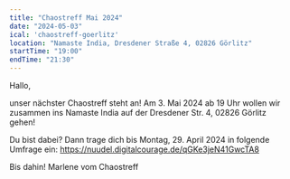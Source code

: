 ```yaml
---
title: "Chaostreff Mai 2024"
date: "2024-05-03"
ical: 'chaostreff-goerlitz'
location: "Namaste India, Dresdener Straße 4, 02826 Görlitz"
startTime: "19:00"
endTime: "21:30"
---
```


Hallo, 

unser nächster Chaostreff steht an! Am 3. Mai 2024 ab 19 Uhr wollen wir zusammen ins Namaste India auf der Dresdener Str. 4, 02826 Görlitz gehen!

Du bist dabei? Dann trage dich bis Montag, 29. April 2024 in folgende Umfrage ein: 
https://nuudel.digitalcourage.de/qGKe3jeN41GwcTA8 

Bis dahin!
Marlene vom Chaostreff